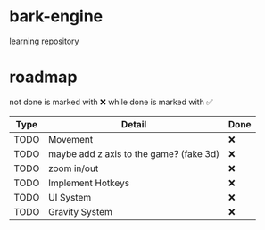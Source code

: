 # bark-engine

learning repository

# roadmap
not done is marked with ❌ while done is marked with ✅

| Type  |                 Detail                  | Done |
|-------|-----------------------------------------|------|
| TODO  | Movement                                | ❌   |
| TODO  | maybe add z axis to the game? (fake 3d) | ❌   |
| TODO  | zoom in/out                             | ❌   |
| TODO  | Implement Hotkeys                       | ❌   |
| TODO  | UI System                               | ❌   |
| TODO  | Gravity System                          | ❌   |

